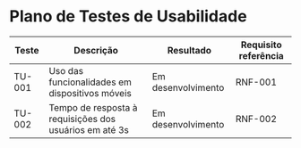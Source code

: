 # Plano de Testes de Usabilidade
|Teste|Descrição|Resultado|Requisito referência|
|-------|--------|--------|---------------------|
|TU-001|Uso das funcionalidades em dispositivos móveis|Em desenvolvimento|RNF-001|
|TU-002|Tempo de resposta à requisições dos usuários em até 3s|Em desenvolvimento|RNF-002|
